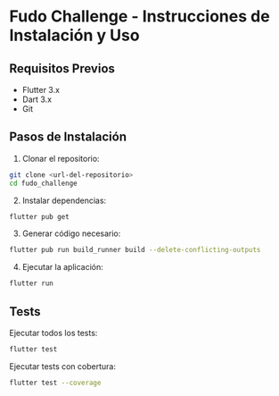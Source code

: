 # Fudo Challenge - Instrucciones de Instalación y Uso

## Requisitos Previos
- Flutter 3.x
- Dart 3.x
- Git

## Pasos de Instalación

1. Clonar el repositorio:
```bash
git clone <url-del-repositorio>
cd fudo_challenge
```

2. Instalar dependencias:
```bash
flutter pub get
```

3. Generar código necesario:
```bash
flutter pub run build_runner build --delete-conflicting-outputs
```

4. Ejecutar la aplicación:
```bash
flutter run
```

## Tests

Ejecutar todos los tests:
```bash
flutter test
```

Ejecutar tests con cobertura:
```bash
flutter test --coverage
```

